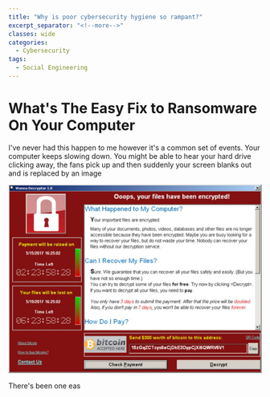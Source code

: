 ```yaml
---
title: "Why is poor cybersecurity hygiene so rampant?"
excerpt_separator: "<!--more-->"
classes: wide
categories:
  - Cybersecurity
tags:
  - Social Engineering
---
```

# What's The Easy Fix to Ransomware On Your Computer
I've never had this happen to me however it's a common set of events. Your computer keeps slowing down. You might be able to hear your hard drive clicking away, the fans pick up and then suddenly your screen blanks out and is replaced by an image

![WannaCrypt Ransomware][ransomware]

There's been one eas

[ransomware]: /assets/images/ransomware-sample-image.jpg